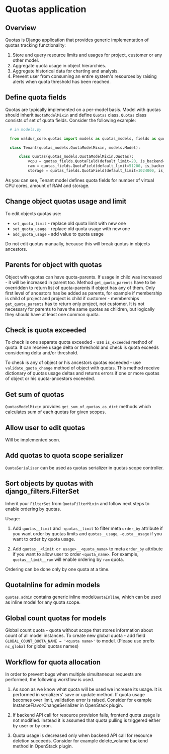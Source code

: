# Quotas application

## Overview

Quotas is Django application that provides generic implementation of quotas tracking functionality:

1. Store and query resource limits and usages for project, customer or any other model.
2. Aggregate quota usage in object hierarchies.
3. Aggregate historical data for charting and analysis.
4. Prevent user from consuming an entire system's resources by
  raising alerts when quota threshold has been reached.

## Define quota fields

Quotas are typically implemented on a per-model basis.
Model with quotas should inherit ``QuotaModelMixin`` and define `Quotas` class.
`Quotas` class consists of set of quota fields. Consider the following example:

```python
  # in models.py

  from waldur_core.quotas import models as quotas_models, fields as quotas_fields

  class Tenant(quotas_models.QuotaModelMixin, models.Model):

      class Quotas(quotas_models.QuotaModelMixin.Quotas):
          vcpu = quotas_fields.QuotaField(default_limit=20, is_backend=True)
          ram = quotas_fields.QuotaField(default_limit=51200, is_backend=True)
          storage = quotas_fields.QuotaField(default_limit=1024000, is_backend=True)
```

As you can see, Tenant model defines quota fields for number of virtual CPU cores, amount of RAM and storage.

## Change object quotas usage and limit

To edit objects quotas use:

* ``set_quota_limit`` - replace old quota limit with new one
* ``set_quota_usage`` - replace old quota usage with new one
* ``add_quota_usage`` - add value to quota usage

Do not edit quotas manually, because this will break quotas in objects ancestors.

## Parents for object with quotas

Object with quotas can have quota-parents. If usage in child was increased - it will be increased in parent too.
Method ``get_quota_parents`` have to be overridden to return list of quota-parents if object has any of them.
Only first level of ancestors has be added as parents, for example if membership is child of project and project
is child if customer - memberships ``get_quota_parents`` has to return only project, not customer.
It is not necessary for parents to have the same quotas as children, but logically they should have at least one
common quota.

## Check is quota exceeded

To check is one separate quota exceeded - use ``is_exceeded`` method of quota. It can receive usage delta or
threshold and check is quota exceeds considering delta and/or threshold.

To check is any of object or his ancestors quotas exceeded - use ``validate_quota_change`` method of object with quotas.
This method receive dictionary of quotas usage deltas and returns errors if one or more quotas of object or his
quota-ancestors exceeded.

## Get sum of quotas

``QuotasModelMixin`` provides ``get_sum_of_quotas_as_dict`` methods which calculates sum of each quotas for given
scopes.

## Allow user to edit quotas

Will be implemented soon.

## Add quotas to quota scope serializer

``QuotaSerializer`` can be used as quotas serializer in quotas scope controller.

## Sort objects by quotas with django_filters.FilterSet

Inherit your ``FilterSet`` from ``QuotaFilterMixin`` and follow next steps to enable ordering by quotas.

Usage:

1. Add ``quotas__limit`` and ``-quotas__limit`` to filter meta ``order_by`` attribute
  if you want order by quotas limits and ``quotas__usage``, ``-quota__usage`` if you want to order by quota usage.

2. Add `quotas__<limit or usage>__<quota_name>` to meta `order_by` attribute if you want to allow user to order `<quota_name>`. For example, `quotas__limit__ram` will enable ordering by `ram` quota.

Ordering can be done only by one quota at a time.

## QuotaInline for admin models

``quotas.admin`` contains generic inline model``QuotaInline``, which can be used as inline model for any quota
scope.

## Global count quotas for models

Global count quota - quota without scope that stores information about count of all model instances.
To create new global quota - add field `GLOBAL_COUNT_QUOTA_NAME = '<quota name>'` to model.
(Please use prefix `nc_global` for global quotas names)

## Workflow for quota allocation

In order to prevent bugs when multiple simultaneous requests are performed, the following workflow is used.

1) As soon as we know what quota will be used we increase its usage.
  It is performed in serializers' save or update method.
  If quota usage becomes over limit, validation error is raised.
  Consider for example InstanceFlavorChangeSerializer in OpenStack plugin.

2) If backend API call for resource provision fails, frontend quota usage is not modified.
  Instead it is assumed that quota pulling is triggered either by user or by cron.

3) Quota usage is decreased only when backend API call for resource deletion succeeds.
  Consider for example delete_volume backend method in OpenStack plugin.
